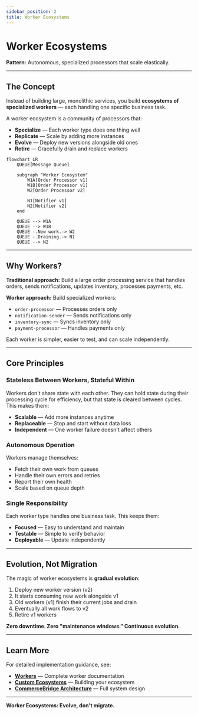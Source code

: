 ```yaml
---
sidebar_position: 2
title: Worker Ecosystems
---
```


# Worker Ecosystems
**Pattern:** Autonomous, specialized processors that scale elastically.

---

## The Concept

Instead of building large, monolithic services, you build **ecosystems of specialized workers** — each handling one specific business task.

A worker ecosystem is a community of processors that:
- **Specialize** — Each worker type does one thing well
- **Replicate** — Scale by adding more instances
- **Evolve** — Deploy new versions alongside old ones
- **Retire** — Gracefully drain and replace workers

```mermaid
flowchart LR
    QUEUE[Message Queue]
    
    subgraph "Worker Ecosystem"
        W1A[Order Processor v1]
        W1B[Order Processor v1]
        W2[Order Processor v2]
        
        N1[Notifier v1]
        N2[Notifier v2]
    end
    
    QUEUE --> W1A
    QUEUE --> W1B
    QUEUE -.New work.-> W2
    QUEUE -.Draining.-> N1
    QUEUE --> N2
```

---

## Why Workers?

**Traditional approach:** Build a large order processing service that handles orders, sends notifications, updates inventory, processes payments, etc.

**Worker approach:** Build specialized workers:
- `order-processor` — Processes orders only
- `notification-sender` — Sends notifications only
- `inventory-sync` — Syncs inventory only
- `payment-processor` — Handles payments only

Each worker is simpler, easier to test, and can scale independently.

---

## Core Principles

### Stateless Between Workers, Stateful Within

Workers don't share state with each other. They can hold state during their processing cycle for efficiency, but that state is cleared between cycles. This makes them:
- **Scalable** — Add more instances anytime
- **Replaceable** — Stop and start without data loss
- **Independent** — One worker failure doesn't affect others

### Autonomous Operation

Workers manage themselves:
- Fetch their own work from queues
- Handle their own errors and retries
- Report their own health
- Scale based on queue depth

### Single Responsibility

Each worker type handles one business task. This keeps them:
- **Focused** — Easy to understand and maintain
- **Testable** — Simple to verify behavior
- **Deployable** — Update independently

---

## Evolution, Not Migration

The magic of worker ecosystems is **gradual evolution**:

1. Deploy new worker version (v2)
2. It starts consuming new work alongside v1
3. Old workers (v1) finish their current jobs and drain
4. Eventually all work flows to v2
5. Retire v1 workers

**Zero downtime. Zero "maintenance windows." Continuous evolution.**

---

## Learn More

For detailed implementation guidance, see:

- **[Workers](/commercebridge/workers)** — Complete worker documentation
- **[Custom Ecosystems](/commercebridge/integrations)** — Building your ecosystem
- **[CommerceBridge Architecture](/commercebridge/architecture)** — Full system design

---

**Worker Ecosystems: Evolve, don't migrate.**
